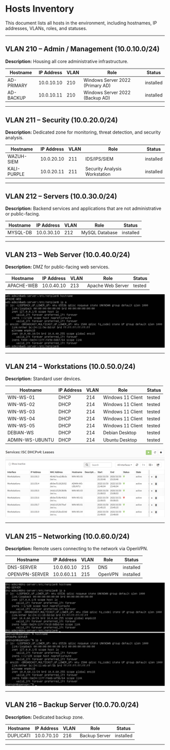 # Hosts Inventory

This document lists all hosts in the environment, including hostnames, IP addresses, VLANs, roles, and statuses.

---

## VLAN 210 – Admin / Management (10.0.10.0/24)

**Description:** Housing all core administrative infrastructure.

| Hostname   | IP Address | VLAN | Role                             | Status    |
| ---------- | ---------- | ---- | -------------------------------- | --------- |
| AD-PRIMARY | 10.0.10.10 | 210  | Windows Server 2022 (Primary AD) | installed |
| AD-BACKUP  | 10.0.10.11 | 210  | Windows Server 2022 (Backup AD)  | installed |

---

## VLAN 211 – Security (10.0.20.0/24)

**Description:** Dedicated zone for monitoring, threat detection, and security analysis.

| Hostname    | IP Address | VLAN | Role                          | Status    |
| ----------- | ---------- | ---- | ----------------------------- | --------- |
| WAZUH-SIEM  | 10.0.20.10 | 211  | IDS/IPS/SIEM                  | installed |
| KALI-PURPLE | 10.0.20.11 | 211  | Security Analysis Workstation | installed |

---

## VLAN 212 – Servers (10.0.30.0/24)

**Description:** Backend services and applications that are not administrative or public-facing.

| Hostname | IP Address | VLAN | Role           | Status    |
| -------- | ---------- | ---- | -------------- | --------- |
| MYSQL-DB | 10.0.30.10 | 212  | MySQL Database | installed |

---

## VLAN 213 – Web Server (10.0.40.0/24)

**Description:** DMZ for public-facing web services.

| Hostname   | IP Address | VLAN | Role              | Status |
| ---------- | ---------- | ---- | ----------------- | ------ |
| APACHE-WEB | 10.0.40.10 | 213  | Apache Web Server | tested |

![Web server](assets/web-server.png)

---

## VLAN 214 – Workstations (10.0.50.0/24)

**Description:** Standard user devices.

| Hostname        | IP Address | VLAN | Role              | Status |
| --------------- | ---------- | ---- | ----------------- | ------ |
| WIN-WS-01       | DHCP       | 214  | Windows 11 Client | tested |
| WIN-WS-02       | DHCP       | 214  | Windows 11 Client | tested |
| WIN-WS-03       | DHCP       | 214  | Windows 11 Client | tested |
| WIN-WS-04       | DHCP       | 214  | Windows 11 Client | tested |
| WIN-WS-05       | DHCP       | 214  | Windows 11 Client | tested |
| DEBIAN-WS       | DHCP       | 214  | Debian Desktop    | tested |
| ADMIN-WS-UBUNTU | DHCP       | 214  | Ubuntu Desktop    | tested |

![Workstations DHCP](assets/ws-dhcp.png)

---

## VLAN 215 – Networking (10.0.60.0/24)

**Description:** Remote users connecting to the network via OpenVPN.

| Hostname       | IP Address | VLAN | Role    | Status    |
| -------------- | ---------- | ---- | ------- | --------- |
| DNS-SERVER     | 10.0.60.10 | 215  | DNS     | installed |
| OPENVPN-SERVER | 10.0.60.11 | 215  | OpenVPN | installed |

![DNS-server](assets/dns-server.png)
![OpenVPN-server](assets/openvpn-server.png)

---

## VLAN 216 – Backup Server (10.0.70.0/24)

**Description:** Dedicated backup zone.

| Hostname  | IP Address | VLAN | Role          | Status    |
| --------- | ---------- | ---- | ------------- | --------- |
| DUPLICATI | 10.0.70.10 | 216  | Backup Server | installed |

---
